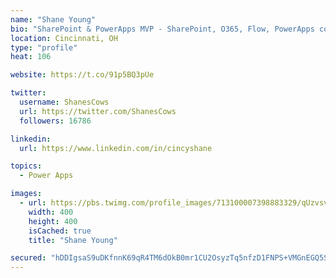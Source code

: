 ```yaml
---
name: "Shane Young"
bio: "SharePoint & PowerApps MVP - SharePoint, O365, Flow, PowerApps consulting? @PowerApps911 | Pure Snark? You found it."
location: Cincinnati, OH
type: "profile"
heat: 106

website: https://t.co/91p5BQ3pUe

twitter:
  username: ShanesCows
  url: https://twitter.com/ShanesCows
  followers: 16786

linkedin:
  url: https://www.linkedin.com/in/cincyshane

topics:
  - Power Apps

images:
  - url: https://pbs.twimg.com/profile_images/713100007398883329/qUzvsvQ3_400x400.jpg
    width: 400
    height: 400
    isCached: true
    title: "Shane Young"

secured: "hDDIgsaS9uDKfnnK69qR4TM6dOkB0mr1CU2OsyzTq5nfzD1FNPS+VMGnEGQ5SM9D6v/2iOE/W1mrHGBV0v0A8YctN3e9H0OBDRw6qYa1fjCaIjDxPYkotc3XeIG+nbAcQOVI/yBuVUep7KX1PkYBYpAV426sLafBMS2mt/AoLfPt2r8HduK+lIqN2bfbUGFc6ODqPbLwCTzw8R8a75kriLBWCnxqki3XvXWdFtCYzIylyDCcUO2FTTerLVvbO2ItVnugDdu34ysHsChPXINkIJLnBdtO4ZDrTPNEGSkdauF8EHl+5k/xuduWWI9dacmVPBYF3scPkwDLxTQ9jLZ1WMEhLMw0iOU5wN1OyT3JIXGSAgv/TVRSsB+u8W97y2FYzizAihp2bbpOXDNxRSwyt+MgEKaCXKXFnq88UyUXz64=;tLhAw7vCD/Kg51avGlrsZA=="
---
```


